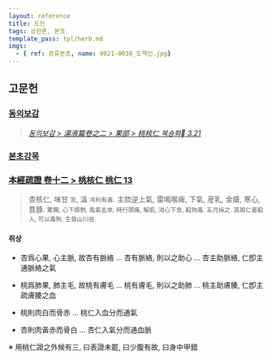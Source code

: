 ```yaml
---
layout: reference
title: 도인
tags: 상한론, 본초
template_pass: tpl/herb.md
imgs:
  - { ref: 증류본초, name: 0021-0038_도핵인.jpg}
---
```



## 고문헌

### [동의보감]()

> _[동의보감 > 湯液篇卷之二 > 果部 >  桃核仁 복숑화 3.21](https://mediclassics.kr/books/8/volume/21/#content_704)_

### [본초강목]()

### [本經疏證 卷十二 > 桃核仁 桃仁 13](https://mediclassics.kr/books/154/volume/12/#content_60)

> 杏核仁, 味甘 <small>苦</small>, 溫 <small>冷利有毒</small>. 主欬逆上氣, 雷鳴喉痺, 下氣, 産乳, 金瘡, 寒心, 賁豚. <small>驚癎, 心下煩熱, 風氣去來, 時行頭痛, 解肌, 消心下急, 殺狗毒. 五月採之. 其兩仁者殺人, 可以毒狗. 生晉山川谷.</small>

#### 취상

* 杏爲心果, 心主脈, 故杏有脈絡 ... 杏有脈絡, 則以之助心 ... 杏主助脈絡, 仁卽主通脈絡之氣
* 桃爲肺果, 肺主毛, 故桃有膚毛 ... 桃有膚毛, 則以之助肺 ... 桃主助膚腠, 仁卽主疏膚腠之血

* 桃則肉白而骨赤 ... 桃仁入血分而通氣
* 杏則肉黃赤而骨白 ... 杏仁入氣分而通血脈

※ 用桃仁證之外候有三, 曰表證未罷, 曰少腹有故, 曰身中甲錯
